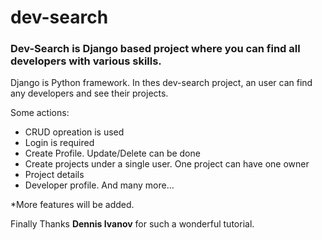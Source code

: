 # dev-search
### Dev-Search is Django based project where you can find all developers with various skills.

Django is Python framework. In thes dev-search project, an user can find any developers and see their projects. 

Some actions:  
* CRUD opreation is used
* Login is required
* Create Profile. Update/Delete can be done
* Create projects under a single user. One project can have one owner
* Project details
* Developer profile. And many more...

*More features will be added.

Finally Thanks **Dennis Ivanov** for such a wonderful tutorial.

